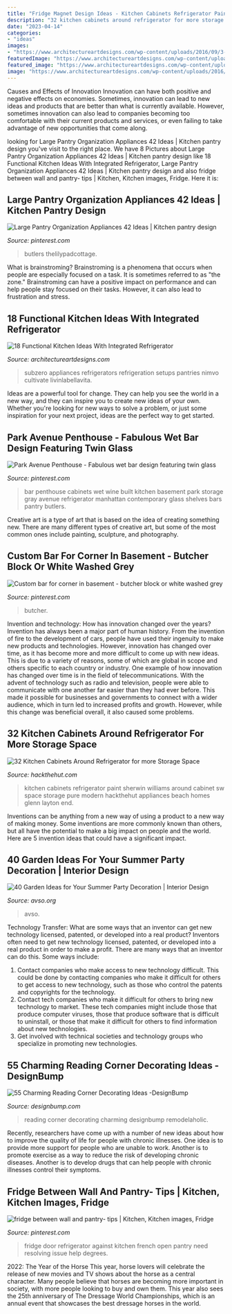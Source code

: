 ```yaml
---
title: "Fridge Magnet Design Ideas - Kitchen Cabinets Refrigerator Paint Sherwin Williams Around Cabinet Sw Space Storage Pure Modern Hackthehut Appliances Beach Homes Glenn Layton End"
description: "32 kitchen cabinets around refrigerator for more storage space"
date: "2023-04-14"
categories:
- "ideas"
images:
- "https://www.architectureartdesigns.com/wp-content/uploads/2016/09/3-29.jpg"
featuredImage: "https://www.architectureartdesigns.com/wp-content/uploads/2016/09/3-29.jpg"
featured_image: "https://www.architectureartdesigns.com/wp-content/uploads/2016/09/3-29.jpg"
image: "https://www.architectureartdesigns.com/wp-content/uploads/2016/09/3-29.jpg"
---
```



Causes and Effects of Innovation
Innovation can have both positive and negative effects on economies. Sometimes, innovation can lead to new ideas and products that are better than what is currently available. However, sometimes innovation can also lead to companies becoming too comfortable with their current products and services, or even failing to take advantage of new opportunities that come along.

	

		
looking for Large Pantry Organization Appliances 42 Ideas | Kitchen pantry design you've visit to the right place. We have 8 Pictures about Large Pantry Organization Appliances 42 Ideas | Kitchen pantry design like 18 Functional Kitchen Ideas With Integrated Refrigerator, Large Pantry Organization Appliances 42 Ideas | Kitchen pantry design and also fridge between wall and pantry- tips | Kitchen, Kitchen images, Fridge. Here it is:
		
    
## Large Pantry Organization Appliances 42 Ideas | Kitchen Pantry Design

<img loading=lazy src="https://i.pinimg.com/736x/b9/dd/38/b9dd38fc5c8411009cf6006e4cb936a6.jpg" onerror="this.onerror=null;this.src='https://tse2.mm.bing.net/th?id=OIP.lk8PCzkT1d_gug20PblqpAAAAA&amp;pid=15.1';" alt="Large Pantry Organization Appliances 42 Ideas | Kitchen pantry design">

_Source: pinterest.com_

>butlers thelilypadcottage. 

	

What is brainstroming?
Brainstroming is a phenomena that occurs when people are especially focused on a task. It is sometimes referred to as "the zone." Brainstroming can have a positive impact on performance and can help people stay focused on their tasks. However, it can also lead to frustration and stress.

    
## 18 Functional Kitchen Ideas With Integrated Refrigerator

<img loading=lazy src="https://www.architectureartdesigns.com/wp-content/uploads/2016/09/3-29.jpg" onerror="this.onerror=null;this.src='https://tse3.mm.bing.net/th?id=OIP.1z_cVonbGUORhGRQKtjFegHaE7&amp;pid=15.1';" alt="18 Functional Kitchen Ideas With Integrated Refrigerator">

_Source: architectureartdesigns.com_

>subzero appliances refrigerators refrigeration setups pantries nimvo cultivate livinlabellavita. 

	

Ideas are a powerful tool for change. They can help you see the world in a new way, and they can inspire you to create new ideas of your own. Whether you're looking for new ways to solve a problem, or just some inspiration for your next project, ideas are the perfect way to get started.

    
## Park Avenue Penthouse - Fabulous Wet Bar Design Featuring Twin Glass

<img loading=lazy src="https://s-media-cache-ak0.pinimg.com/736x/4b/07/26/4b07268758a3a2db4ef9fd5ce21b9da0.jpg" onerror="this.onerror=null;this.src='https://tse1.mm.bing.net/th?id=OIP.mlw8xJDx6KAmSIWd7ajdLAHaJ4&amp;pid=15.1';" alt="Park Avenue Penthouse - Fabulous wet bar design featuring twin glass">

_Source: pinterest.com_

>bar penthouse cabinets wet wine built kitchen basement park storage gray avenue refrigerator manhattan contemporary glass shelves bars pantry butlers. 

	

Creative art is a type of art that is based on the idea of creating something new. There are many different types of creative art, but some of the most common ones include painting, sculpture, and photography.

    
## Custom Bar For Corner In Basement - Butcher Block Or White Washed Grey

<img loading=lazy src="https://i.pinimg.com/736x/7c/12/02/7c12028da6bff433bc0c865c956893af.jpg" onerror="this.onerror=null;this.src='https://tse2.mm.bing.net/th?id=OIP.g4fPXVLkTH46Yix5ymnbcQHaLL&amp;pid=15.1';" alt="Custom bar for corner in basement - butcher block or white washed grey">

_Source: pinterest.com_

>butcher. 

	

Invention and technology: How has innovation changed over the years?
Invention has always been a major part of human history. From the invention of fire to the development of cars, people have used their ingenuity to make new products and technologies. However, innovation has changed over time, as it has become more and more difficult to come up with new ideas. This is due to a variety of reasons, some of which are global in scope and others specific to each country or industry.
One example of how innovation has changed over time is in the field of telecommunications. With the advent of technology such as radio and television, people were able to communicate with one another far easier than they had ever before. This made it possible for businesses and governments to connect with a wider audience, which in turn led to increased profits and growth. However, while this change was beneficial overall, it also caused some problems.

    
## 32 Kitchen Cabinets Around Refrigerator For More Storage Space

<img loading=lazy src="http://hackthehut.com/wp-content/uploads/2016/11/24-Kitchen-cabinets-around-refrigerator.jpg" onerror="this.onerror=null;this.src='https://tse2.mm.bing.net/th?id=OIP.RSAwq2lpPKN1xrfaG9Y6KQHaLV&amp;pid=15.1';" alt="32 Kitchen Cabinets Around Refrigerator for more Storage Space">

_Source: hackthehut.com_

>kitchen cabinets refrigerator paint sherwin williams around cabinet sw space storage pure modern hackthehut appliances beach homes glenn layton end. 

	

Inventions can be anything from a new way of using a product to a new way of making money. Some inventions are more commonly known than others, but all have the potential to make a big impact on people and the world. Here are 5 invention ideas that could have a significant impact.

    
## 40 Garden Ideas For Your Summer Party Decoration | Interior Design

<img loading=lazy src="https://www.avso.org/wp-content/uploads/files/9/0/4/40-garden-ideas-for-your-summer-party-decoration-34-904.jpg" onerror="this.onerror=null;this.src='https://tse2.mm.bing.net/th?id=OIP.mm5tIuTvlfKinIF4i6FOPAHaLG&amp;pid=15.1';" alt="40 Garden Ideas for Your Summer Party Decoration | Interior Design">

_Source: avso.org_

>avso. 

	

Technology Transfer: What are some ways that an inventor can get new technology licensed, patented, or developed into a real product?
Inventors often need to get new technology licensed, patented, or developed into a real product in order to make a profit. There are many ways that an inventor can do this. Some ways include: 
1. Contact companies who make access to new technology difficult. This could be done by contacting companies who make it difficult for others to get access to new technology, such as those who control the patents and copyrights for the technology. 
2. Contact tech companies who make it difficult for others to bring new technology to market. These tech companies might include those that produce computer viruses, those that produce software that is difficult to uninstall, or those that make it difficult for others to find information about new technologies. 
3. Get involved with technical societies and technology groups who specialize in promoting new technologies.

    
## 55 Charming Reading Corner Decorating Ideas -DesignBump

<img loading=lazy src="https://cdn.designbump.com/wp-content/uploads/2015/11/reading-corner-nook35.jpg" onerror="this.onerror=null;this.src='https://tse3.mm.bing.net/th?id=OIP.9m0F6Oc0221vdR4wxrsUBQHaHc&amp;pid=15.1';" alt="55 Charming Reading Corner Decorating Ideas -DesignBump">

_Source: designbump.com_

>reading corner decorating charming designbump remodelaholic. 

	

Recently, researchers have come up with a number of new ideas about how to improve the quality of life for people with chronic illnesses. One idea is to provide more support for people who are unable to work. Another is to promote exercise as a way to reduce the risk of developing chronic diseases. Another is to develop drugs that can help people with chronic illnesses control their symptoms.

    
## Fridge Between Wall And Pantry- Tips | Kitchen, Kitchen Images, Fridge

<img loading=lazy src="https://i.pinimg.com/736x/68/55/ea/6855eac614fa832d59448b01418436c3--in-kitchen-kitchen-ideas.jpg" onerror="this.onerror=null;this.src='https://tse1.mm.bing.net/th?id=OIP.inKq8jCxb7FYJfu9Lm9XkgHaJ4&amp;pid=15.1';" alt="fridge between wall and pantry- tips | Kitchen, Kitchen images, Fridge">

_Source: pinterest.com_

>fridge door refrigerator against kitchen french open pantry need resolving issue help degrees. 

	

2022: The Year of the Horse
This year, horse lovers will celebrate the release of new movies and TV shows about the horse as a central character. Many people believe that horses are becoming more important in society, with more people looking to buy and own them. This year also sees the 25th anniversary of The Dressage World Championships, which is an annual event that showcases the best dressage horses in the world.

